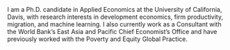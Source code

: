 <br><br>
I am a Ph.D. candidate in Applied Economics at the University of California, Davis, with research interests in development economics, firm productivity, migration, and machine learning. I also currently work as a Consultant with the World Bank’s East Asia and Pacific Chief Economist’s Office and have previously worked with the Poverty and Equity Global Practice.